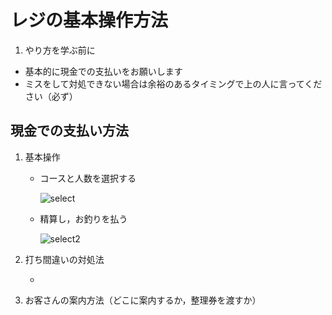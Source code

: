 # レジの基本操作方法

1. やり方を学ぶ前に
- 基本的に現金での支払いをお願いします
- ミスをして対処できない場合は余裕のあるタイミングで上の人に言ってください（必ず）

## 現金での支払い方法

1. 基本操作
   
   - コースと人数を選択する
     
     ![select](sousa1.jpg)

   - 精算し，お釣りを払う
  
     ![select2](sousa2.jpg)

2. 打ち間違いの対処法

   -

3. お客さんの案内方法（どこに案内するか，整理券を渡すか）
